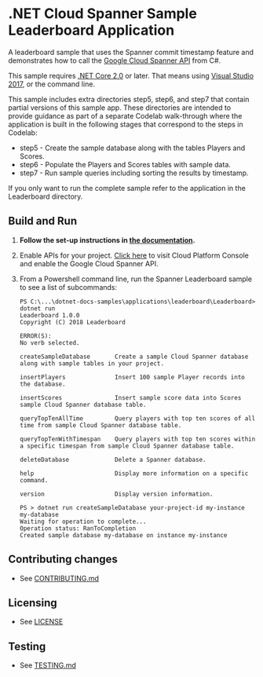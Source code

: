# .NET Cloud Spanner Sample Leaderboard Application

A leaderboard sample that uses the Spanner commit timestamp feature and demonstrates
how to call the [Google Cloud Spanner API](https://cloud.google.com/spanner/docs/)
from C#.

This sample requires [.NET Core 2.0](
    https://www.microsoft.com/net/core) or later.  That means using
[Visual Studio 2017](
    https://www.visualstudio.com/), or the command line.

This sample includes extra directories step5, step6, and step7 that contain partial versions of this sample app. These directories are intended to provide guidance as part of a separate Codelab walk-through where the application is built in the following stages
that correspond to the steps in Codelab:

* step5 - Create the sample database along with the tables Players and Scores.
* step6 - Populate the Players and Scores tables with sample data.
* step7 - Run sample queries including sorting the results by timestamp.

If you only want to run the complete sample refer to the application in the Leaderboard directory.


## Build and Run

1.  **Follow the set-up instructions in [the documentation](https://cloud.google.com/dotnet/docs/setup).**

4.  Enable APIs for your project.
    [Click here](https://console.cloud.google.com/flows/enableapi?apiid=spanner.googleapis.com&showconfirmation=true)
    to visit Cloud Platform Console and enable the Google Cloud Spanner API.

10. From a Powershell command line, run the Spanner Leaderboard sample to see a list of subcommands:
    ```
    PS C:\...\dotnet-docs-samples\applications\leaderboard\Leaderboard> dotnet run
    Leaderboard 1.0.0
    Copyright (C) 2018 Leaderboard

    ERROR(S):
    No verb selected.

    createSampleDatabase       Create a sample Cloud Spanner database along with sample tables in your project.

    insertPlayers              Insert 100 sample Player records into the database.

    insertScores               Insert sample score data into Scores sample Cloud Spanner database table.

    queryTopTenAllTime         Query players with top ten scores of all time from sample Cloud Spanner database table.

    queryTopTenWithTimespan    Query players with top ten scores within a specific timespan from sample Cloud Spanner database table.

    deleteDatabase             Delete a Spanner database.

    help                       Display more information on a specific command.

    version                    Display version information.

    ```

    ```
    PS > dotnet run createSampleDatabase your-project-id my-instance my-database
    Waiting for operation to complete...
    Operation status: RanToCompletion
    Created sample database my-database on instance my-instance
    ```

## Contributing changes

* See [CONTRIBUTING.md](../../CONTRIBUTING.md)

## Licensing

* See [LICENSE](../../LICENSE)

## Testing

* See [TESTING.md](../../TESTING.md)
